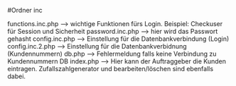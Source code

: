 #Ordner inc

functions.inc.php --> wichtige Funktionen fürs Login. Beispiel: Checkuser für Session und Sicherheit 
password.inc.php --> hier wird das Passwort gehasht
config.inc.php --> Einstellung für die Datenbankverbindung (Login)
config.inc.2.php --> Einstellung für die Datenbankverbidnung (Kundennummern)
db.php --> Fehlermeldung falls keine Verbindung zu Kundennummern DB
index.php --> Hier kann der Auftraggeber die Kunden eintragen. Zufallszahlgenerator und bearbeiten/löschen sind ebenfalls dabei.

